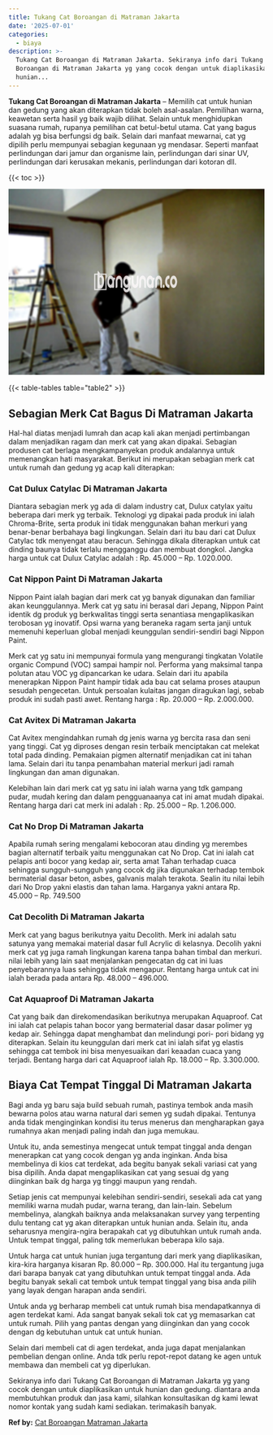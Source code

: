 ```yaml
---
title: Tukang Cat Boroangan di Matraman Jakarta
date: '2025-07-01'
categories:
  - biaya
description: >-
  Tukang Cat Boroangan di Matraman Jakarta. Sekiranya info dari Tukang Cat
  Boroangan di Matraman Jakarta yg yang cocok dengan untuk diaplikasikan untuk
  hunian...
---
```


**Tukang Cat Boroangan di Matraman Jakarta** – Memilih cat untuk hunian dan gedung yang akan diterapkan tidak boleh asal-asalan. Pemilihan warna, keawetan serta hasil yg baik wajib dilihat. Selain untuk menghidupkan suasana rumah, rupanya pemilihan cat betul-betul utama. Cat yang bagus adalah yg bisa berfungsi dg baik. Selain dari manfaat mewarnai, cat yg dipilih perlu mempunyai sebagian kegunaan yg mendasar. Seperti manfaat perlindungan dari jamur dan organisme lain, perlindungan dari sinar UV, perlindungan dari kerusakan mekanis, perlindungan dari kotoran dll.

{{< toc >}}

![Tukang Cat Boroangan di Matraman Jakarta](/images/jasa-cat-murah42.png)

{{< table-tables table="table2" >}}

## Sebagian Merk Cat Bagus Di Matraman Jakarta

Hal-hal diatas menjadi lumrah dan acap kali akan menjadi pertimbangan dalam menjadikan ragam dan merk cat yang akan dipakai. Sebagian produsen cat berlaga mengkampanyekan produk andalannya untuk memenangkan hati masyarakat. Berikut ini merupakan sebagian merk cat untuk rumah dan gedung yg acap kali diterapkan:

### Cat Dulux Catylac Di Matraman Jakarta

Diantara sebagian merk yg ada di dalam industry cat, Dulux catylax yaitu beberapa dari merk yg terbaik. Teknologi yg dipakai pada produk ini ialah Chroma-Brite, serta produk ini tidak menggunakan bahan merkuri yang benar-benar berbahaya bagi lingkungan. Selain dari itu bau dari cat Dulux Catylac tdk menyengat atau beracun. Sehingga dikala diterapkan untuk cat dinding baunya tidak terlalu mengganggu dan membuat dongkol. Jangka harga untuk cat Dulux Catylac adalah : Rp. 45.000 – Rp. 1.020.000.

### Cat Nippon Paint Di Matraman Jakarta

Nippon Paint ialah bagian dari merk cat yg banyak digunakan dan familiar akan keunggulannya. Merk cat yg satu ini berasal dari Jepang, Nippon Paint identik dg produk yg berkwalitas tinggi serta senantiasa mengaplikasikan terobosan yg inovatif. Opsi warna yang beraneka ragam serta janji untuk memenuhi keperluan global menjadi keunggulan sendiri-sendiri bagi Nippon Paint.

Merk cat yg satu ini mempunyai formula yang mengurangi tingkatan Volatile organic Compund (VOC) sampai hampir nol. Performa yang maksimal tanpa polutan atau VOC yg dipancarkan ke udara. Selain dari itu apabila menerapkan Nippon Paint hampir tidak ada bau cat selama proses ataupun sesudah pengecetan. Untuk persoalan kulaitas jangan diragukan lagi, sebab produk ini sudah pasti awet. Rentang harga : Rp. 20.000 – Rp. 2.000.000.

### Cat Avitex Di Matraman Jakarta

Cat Avitex mengindahkan rumah dg jenis warna yg bercita rasa dan seni yang tinggi. Cat yg diproses dengan resin terbaik menciptakan cat melekat total pada dinding. Pemakaian pigmen alternatif menjadikan cat ini tahan lama. Selain dari itu tanpa penambahan material merkuri jadi ramah lingkungan dan aman digunakan.

Kelebihan lain dari merk cat yg satu ini ialah warna yang tdk gampang pudar, mudah kering dan dalam pengguanaanya cat ini amat mudah dipakai. Rentang harga dari cat merk ini adalah : Rp. 25.000 – Rp. 1.206.000.

### Cat No Drop Di Matraman Jakarta

Apabila rumah sering mengalami kebocoran atau dinding yg merembes bagian alternatif terbaik yaitu menggunakan cat No Drop. Cat ini ialah cat pelapis anti bocor yang kedap air, serta amat Tahan terhadap cuaca sehingga sungguh-sungguh yang cocok dg jika digunakan terhadap tembok bermaterial dasar beton, asbes, galvanis malah terakota. Sealin itu nilai lebih dari No Drop yakni elastis dan tahan lama. Harganya yakni antara Rp. 45.000 – Rp. 749.500

### Cat Decolith Di Matraman Jakarta

Merk cat yang bagus berikutnya yaitu Decolith. Merk ini adalah satu satunya yang memakai material dasar full Acrylic di kelasnya. Decolih yakni merk cat yg juga ramah lingkungan karena tanpa bahan timbal dan merkuri. nilai lebih yang lain saat menjalankan pengecatan dg cat ini luas penyebarannya luas sehingga tidak mengapur. Rentang harga untuk cat ini ialah berada pada antara Rp. 48.000 – 496.000.

### Cat Aquaproof Di Matraman Jakarta

Cat yang baik dan direkomendasikan berikutnya merupakan Aquaproof. Cat ini ialah cat pelapis tahan bocor yang bermaterial dasar dasar polimer yg kedap air. Sehingga dapat menghambat dan melindungi pori- pori bidang yg diterapkan. Selain itu keunggulan dari merk cat ini ialah sifat yg elastis sehingga cat tembok ini bisa menyesuaikan dari keaadan cuaca yang terjadi. Bentang harga dari cat Aquaproof ialah Rp. 18.000 – Rp. 3.300.000.

## Biaya Cat Tempat Tinggal Di Matraman Jakarta

Bagi anda yg baru saja build sebuah rumah, pastinya tembok anda masih bewarna polos atau warna natural dari semen yg sudah dipakai. Tentunya anda tidak menginginkan kondisi itu terus menerus dan mengharapkan gaya rumahnya akan menjadi paling indah dan juga memukau.

Untuk itu, anda semestinya mengecat untuk tempat tinggal anda dengan menerapkan cat yang cocok dengan yg anda inginkan. Anda bisa membelinya di kios cat terdekat, ada begitu banyak sekali variasi cat yang bisa dipilih. Anda dapat mengaplikasikan cat yang sesuai dg yang diinginkan baik dg harga yg tinggi maupun yang rendah.

Setiap jenis cat mempunyai kelebihan sendiri-sendiri, sesekali ada cat yang memiliki warna mudah pudar, warna terang, dan lain-lain. Sebelum membelinya, alangkah baiknya anda melaksanakan survey yang terpenting dulu tentang cat yg akan diterapkan untuk hunian anda. Selain itu, anda seharusnya mengira-ngira berapakah cat yg dibutuhkan untuk rumah anda. Untuk tempat tinggal, paling tdk memerlukan beberapa kilo saja.

Untuk harga cat untuk hunian juga tergantung dari merk yang diaplikasikan, kira-kira harganya kisaran Rp. 80.000 – Rp. 300.000. Hal itu tergantung juga dari barapa banyak cat yang dibutuhkan untuk tempat tinggal anda. Ada begitu banyak sekali cat tembok untuk tempat tinggal yang bisa anda pilih yang layak dengan harapan anda sendiri.

Untuk anda yg berharap membeli cat untuk rumah bisa mendapatkannya di agen terdekat kami. Ada sangat banyak sekali tok cat yg memasarkan cat untuk rumah. Pilih yang pantas dengan yang diinginkan dan yang cocok dengan dg kebutuhan untuk cat untuk hunian.

Selain dari membeli cat di agen terdekat, anda juga dapat menjalankan pembelian dengan online. Anda tdk perlu repot-repot datang ke agen untuk membawa dan membeli cat yg diperlukan.

Sekiranya info dari Tukang Cat Boroangan di Matraman Jakarta yg yang cocok dengan untuk diaplikasikan untuk hunian dan gedung. diantara anda membutuhkan produk dan jasa kami, silahkan konsultasikan dg kami lewat nomor kontak yang sudah kami sediakan. terimakasih banyak.

**Ref by:** [Cat Boroangan Matraman Jakarta](https://id.wikipedia.org/wiki/Cat)
